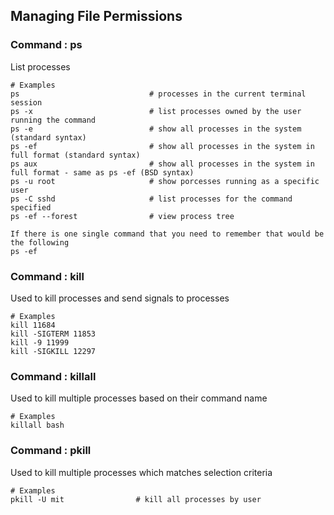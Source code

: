 ## Managing File Permissions

### Command : ps
List processes
```
# Examples
ps                             # processes in the current terminal session
ps -x                          # list processes owned by the user running the command
ps -e                          # show all processes in the system (standard syntax)
ps -ef                         # show all processes in the system in full format (standard syntax)
ps aux                         # show all processes in the system in full format - same as ps -ef (BSD syntax)
ps -u root                     # show porcesses running as a specific user
ps -C sshd                     # list processes for the command specified
ps -ef --forest                # view process tree

If there is one single command that you need to remember that would be the following
ps -ef 
```

### Command : kill
Used to kill processes and send signals to processes
```
# Examples
kill 11684
kill -SIGTERM 11853
kill -9 11999
kill -SIGKILL 12297
```

### Command : killall
Used to kill multiple processes based on their command name
```
# Examples
killall bash
```

### Command : pkill
Used to kill multiple processes which matches selection criteria
```
# Examples
pkill -U mit                # kill all processes by user 
```